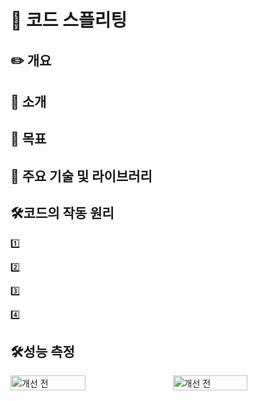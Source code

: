 # 🚀 코드 스플리팅

## ✏️ 개요

## 📌 소개

## 🎯 목표

## 📂 주요 기술 및 라이브러리

## 🛠️코드의 작동 원리

1️⃣

2️⃣ 

3️⃣ 

4️⃣ 

## 🛠️성능 측정

<div style="display:flex;align-items:flex-start;gap: 15px;">
  <img src="./src/assets/readme/개선전.png" alt="개선 전" style="width: 49%" />
  <img src="./src/assets/readme/개선후.jpg" alt="개선 전" style="width: 49%" />
</div>
